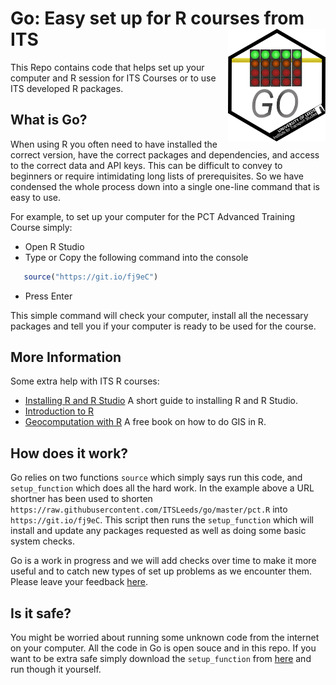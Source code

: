 
# Go: Easy set up for R courses from ITS <a href='https://itsleeds.github.io/'><img src='vignettes/images/logo.png' align="right" height=180/></a>

This Repo contains code that helps set up your computer and R session
for ITS Courses or to use ITS developed R packages.

## What is Go?

When using R you often need to have installed the correct version, have
the correct packages and dependencies, and access to the correct data
and API keys. This can be difficult to convey to beginners or require
intimidating long lists of prerequisites. So we have condensed the whole
process down into a single one-line command that is easy to use.

For example, to set up your computer for the PCT Advanced Training
Course simply:

  - Open R Studio
  - Type or Copy the following command into the console

<!-- end list -->

``` r
   source("https://git.io/fj9eC")
```

  - Press Enter

This simple command will check your computer, install all the necessary
packages and tell you if your computer is ready to be used for the
course.

## More Information

Some extra help with ITS R courses:

  - [Installing R and R
    Studio](https://github.com/ITSLeeds/go/blob/master/docs/install.md)
    A short guide to installing R and R Studio.
  - [Introduction to R]()
  - [Geocomputation with R](https://geocompr.robinlovelace.net/) A free
    book on how to do GIS in R.

## How does it work?

Go relies on two functions `source` which simply says run this code, and
`setup_function` which does all the hard work. In the example above a
URL shortner has been used to shorten
`https://raw.githubusercontent.com/ITSLeeds/go/master/pct.R` into
`https://git.io/fj9eC`. This script then runs the `setup_function` which
will install and update any packages requested as well as doing some
basic system checks.

Go is a work in progress and we will add checks over time to make it
more useful and to catch new types of set up problems as we encounter
them. Please leave your feedback
[here](https://github.com/ITSLeeds/go/issues).

## Is it safe?

You might be worried about running some unknown code from the internet
on your computer. All the code in Go is open souce and in this repo. If
you want to be extra safe simply download the `setup_function` from
[here](https://github.com/ITSLeeds/go/blob/master/code/setup_function.R)
and run though it yourself.
